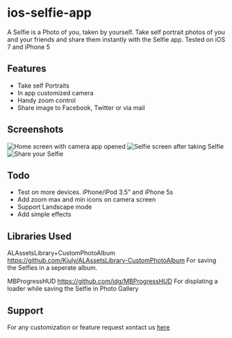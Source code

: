 ios-selfie-app
==============

A Selfie is a Photo of you, taken by yourself. Take self portrait photos of you and your friends and share them instantly with the Selfie app.
Tested on iOS 7 and iPhone 5

Features
--------
+ Take self Portraits
+ In app customized camera
+ Handy zoom control
+ Share image to Facebook, Twitter or via mail

Screenshots
-----------
![Home screen with camera app opened][home]
![Selfie screen after taking Selfie][selfie]
![Share your Selfie][share]

[home]: https://photos-4.dropbox.com/t/0/AADNRW9DWHly9LdHnRJWf3_8bxQXTVqFS8HQnhTUazplOQ/12/58915328/png/1024x768/3/1405519200/0/2/main.png/Hni_qay5eAJRMbH_9TYBLZB5UFzuknVKVcE82ZyT_J4 "Home screen with camera app opened"
[selfie]: https://photos-2.dropbox.com/t/0/AACj0F-EG4j3_p87TdC8bVz2ZAZUoCb01-Gn4uUylep6Jg/12/58915328/png/1024x768/3/1405519200/0/2/photo.png/J5oIW2hCbVDB4pz0q16-Uge3F-a1ZOUJJqnhoJlgGiU "Selfie screen after taking Selfie"
[share]:  https://photos-4.dropbox.com/t/0/AAASZr4TKeDYXDmNasihFsFhIwId7faMLB_MBNiCk3N35Q/12/58915328/png/1024x768/3/1405519200/0/2/share.png/WtiHa9aKeGFMB5cPVd5fMrFo3tVUk8Gm-fWdaT9gAl0 "Share your selfie"

Todo
----
+ Test on more devices. iPhone/iPod 3.5" and iPhone 5s
+ Add zoom max and min icons on camera screen
+ Support Landscape mode
+ Add simple effects

Libraries Used
--------------
ALAssetsLibrary+CustomPhotoAlbum
https://github.com/Kjuly/ALAssetsLibrary-CustomPhotoAlbum
For saving the Selfies in a seperate album.

MBProgressHUD
https://github.com/jdg/MBProgressHUD
For displating a loader while saving the Selfie in Photo Gallery

Support
-------
For any customization or feature request xontact us [here](http://mobilemerit.com/contact-us/)
